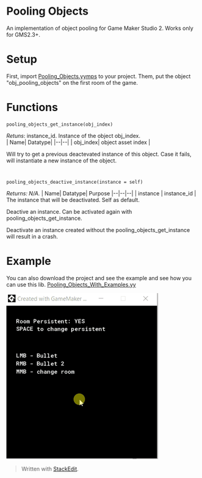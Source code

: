 # Pooling Objects
An implementation of object pooling for Game Maker Studio 2. 
Works only for GMS2.3+.

# Setup 
First, import [Pooling_Objects.yymps](https://github.com/JeffersonJales/pooling_objects/releases/download/Pooling_obj_releases/Pooling_Objects.yymps) to your project. 
Them,  put the object "obj_pooling_objects" on the first room of the game. 

# Functions
``` gml
pooling_objects_get_instance(obj_index)
```
*Retuns*: instance_id. Instance of the object obj_index.  
| Name| Datatype| 
|--|--|
| obj_index| object asset index |

Will try to get a previous deactevated instance of this object. 
Case it fails, will instantiate a new instance of the object.
#
``` gml
pooling_objects_deactive_instance(instance = self)
```
*Returns: N/A.*
| Name| Datatype| Purpose 
|--|--|--|
| instance | instance_id |  The instance that will be deactivated. Self as default.

Deactive an instance. Can be activated again with pooling_objects_get_instance. 

Deactivate an instance created without the pooling_objects_get_instance will result in a crash.


# Example
You can also download the project and see the example and see how you can use this lib. [Pooling_Objects_With_Examples.yy](https://github.com/JeffersonJales/pooling_objects/releases/download/Pooling_obj_releases/Pooling_Objects_With_Examples.yyz)

![enter image description here](https://github.com/JeffersonJales/pooling_objects/blob/master/example_obj_pooling.gif?raw=true)

> Written with [StackEdit](https://stackedit.io/).
